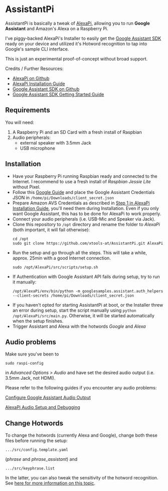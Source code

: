 # AssistantPi

AssistantPi is basically a tweak of [AlexaPi](https://github.com/alexa-pi/AlexaPi), allowing you to run **Google Assistant** and Amazon's Alexa on a Raspberry Pi.

I've piggy-backed AlexaPi's Installer to easily get the [Google Assistant SDK](https://github.com/googlesamples/assistant-sdk-python) ready on your device and utilized it's Hotword recognition to tap into Google's sample CLI interface.

This is just an experimental proof-of-concept without broad support.

Credits / Further Resources:
- [AlexaPi on Github](https://github.com/alexa-pi/AlexaPi)
- [AlexaPi Installation Guide](https://github.com/alexa-pi/AlexaPi/wiki/Installation)
- [Google Assistant SDK on Github](https://github.com/googlesamples/assistant-sdk-python)
- [Google Assistant SDK Getting Started Guide](https://developers.google.com/assistant/sdk/prototype/getting-started-pi-python)


## Requirements

You will need:

1. A Raspberry Pi and an SD Card with a fresh install of Raspbian
2. Audio peripherals:
    - external speaker with 3.5mm Jack
    - USB microphone


## Installation

- Have your Raspberry Pi running Raspbian ready and connected to the Internet. I recommend to use a fresh install of *Raspbian Jessie Lite* without Pixel.
- Follow this [Google Guide](https://developers.google.com/assistant/sdk/prototype/getting-started-pi-python/config-dev-project-and-account) and place the Google Assistant Credentials JSON in `/home/pi/Downloads/client_secret.json`
- Prepare Amazon AVS Credentials as described in [Step 1 in AlexaPi Installation Guide](https://github.com/alexa-pi/AlexaPi/wiki/Installation), you'll need them during Installation. Even if you only want Google Assistant, this has to be done for AlexaPi to work properly.
- Connect your audio peripherals (i.e. USB-Mic and Speaker via Jack).
- Clone this repository to `/opt` directory and rename the folder to *AlexaPi* (both important, it will fail otherwise):
	```
    cd /opt
	sudo git clone https://github.com/xtools-at/AssistantPi.git AlexaPi
    ```
- Run the setup and go through all the steps. This will take a while, approx. 25min with a good Internet connection.
	```
    sudo /opt/AlexaPi/src/scripts/setup.sh
    ```
- If Authentication with Google Assistant API fails during setup, try to run it manually:
	```
    /opt/AlexaPi/env/bin/python -m googlesamples.assistant.auth_helpers --client-secrets /home/pi/Downloads/client_secret.json
    ```
- If you haven't opted for starting AssistantPi at boot, or the Installer threw an error during setup, start the script manually using `python /opt/AlexaPi/src/main.py`. Otherwise, it will be started automatically when the setup finishes.
- Trigger Assistant and Alexa with the hotwords *Google* and *Alexa*


## Audio problems

Make sure you've been to
```
sudo raspi-config
```
in *Advanced Options > Audio* and have set the desired audio output (i.e. 3.5mm Jack, not HDMI).

Please refer to the following guides if you encounter any audio problems:

[Configure Google Assistant Audio Output](https://developers.google.com/assistant/sdk/prototype/getting-started-pi-python/configure-audio)

[AlexaPi Audio Setup and Debugging](https://github.com/alexa-pi/AlexaPi/wiki/Audio-setup-&-debugging)


## Change Hotwords

To change the hotwords (currently Alexa and Google), change both these files before running the setup:

```
.../src/config.template.yaml 
```
    
(*phrase* and *phrase_assistant*) and
    
```
.../src/keyphrase.list
```
In the latter, you can also tweak the sensitivity of the hotword recognition. See [here for more information on this topic](http://cmusphinx.sourceforge.net/wiki/faq#qhow_to_implement_hot_word_listening).
